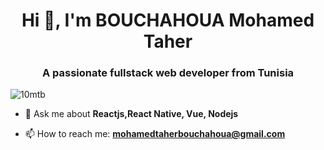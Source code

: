 <h1 align="center">Hi 👋, I'm BOUCHAHOUA Mohamed Taher</h1>
<h3 align="center">A passionate fullstack web developer from Tunisia</h3>
<p align="left"> <img src="https://komarev.com/ghpvc/?username=10mtb" alt="10mtb" /> </p>

- 💬 Ask me about **Reactjs,React Native, Vue, Nodejs** 

- 📫 How to reach me: **mohamedtaherbouchahoua@gmail.com**

<!-- - 🔭 I’m currently working on [JFONX](https://github.com/jfonx) -->

<!--
**10mtb/10mtb** is a ✨ _special_ ✨ repository because its `README.md` (this file) appears on your GitHub profile.

Here are some ideas to get you started:

- 🔭 I’m currently working on ...
- 🌱 I’m currently learning ...
- 👯 I’m looking to collaborate on ...
- 🤔 I’m looking for help with ...
- 😄 Pronouns: ...
- ⚡ Fun fact: ...
-->


